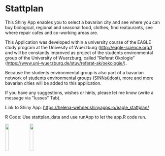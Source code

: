 # Stattplan

This Shiny App enables you to select a bavarian city and see where you can buy biological, regional and seasonal food, clothes, 
find reataurants, see where repair cafes and co-working areas are.

This Application was developed within a university course of the EAGLE study program at the Univesity of Wuerzburg (http://eagle-science.org/)
and will be constantly improved as project of the students environmental group of the University of Wuerzburg, called "Referat Ökologie" 
(https://www.uni-wuerzburg.de/stuv/referat-ak/oekologie/). 

Because the students environmental group is also part of a bavarian network of students environmental groups (SINNsüdost), more and more bavarian cities will
be added to this application.

If you have any suggestions, wishes or hints, please let me know (write a message via "Iusses" Tab).

Link to Shiny App:
https://helena-wehner.shinyapps.io/eagle_stattplan/

R Code:
Use stattplan_data and use runApp to let the app.R code run.

<img src="https://user-images.githubusercontent.com/56886065/94463317-06d4fb00-01bd-11eb-87c2-e354cde38785.png" width="15%"></img> 
<img src="https://user-images.githubusercontent.com/56886065/94463772-c033d080-01bd-11eb-923e-6d9cd9198e4e.png" width="15%"></img> 
